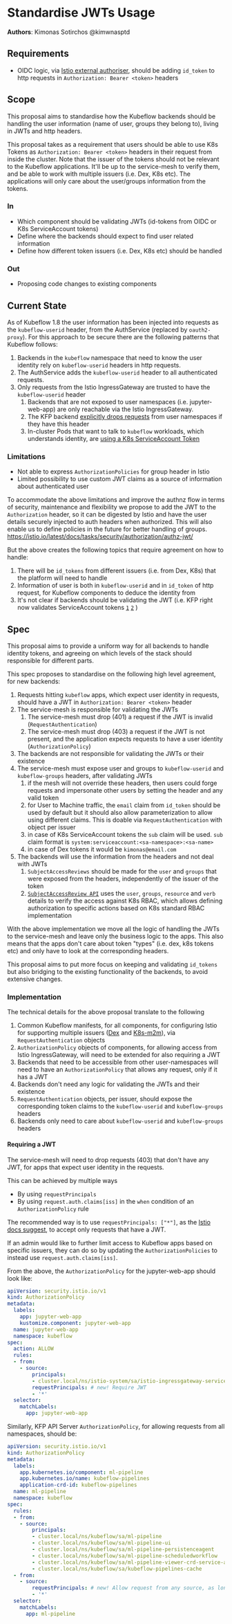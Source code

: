 # Standardise JWTs Usage

**Authors**: Kimonas Sotirchos @kimwnasptd

## Requirements
- OIDC logic, via [Istio external authoriser](https://istio.io/latest/docs/tasks/security/authorization/authz-custom/), should be adding `id_token` to http requests in `Authorization: Bearer <token>` headers
## Scope
This proposal aims to standardise how the Kubeflow backends should be handling the user information (name of user, groups they belong to), living in JWTs and http headers.

This proposal takes as a requirement that users should be able to use K8s Tokens as `Authorization: Bearer <token>` headers in their request from inside the cluster. Note that the issuer of the tokens should not be relevant to the Kubeflow applications. It'll be up to the service-mesh to verify them, and be able to work with multiple issuers (i.e. Dex, K8s etc). The applications will only care about the user/groups information from the tokens.
### In
- Which component should be validating JWTs (id-tokens from OIDC or K8s ServiceAccount tokens)
- Define where the backends should expect to find user related information
- Define how different token issuers (i.e. Dex, K8s etc) should be handled
### Out
- Proposing code changes to existing components
## Current State
As of Kubeflow 1.8 the user information has been injected into requests as the `kubeflow-userid` header, from the AuthService (replaced by `oauth2-proxy`). For this approach to be secure there are the following patterns that Kubeflow follows:
1. Backends in the `kubeflow` namespace that need to know the user identity rely on `kubeflow-userid` headers in http requests.
2. The AuthService adds the `kubeflow-userid` header to all authenticated requests.
3. Only requests from the Istio IngressGateway are trusted to have the `kubeflow-userid` header
    1. Backends that are not exposed to user namespaces (i.e. jupyter-web-app) are only reachable via the Istio IngressGateway.
    2. The KFP backend [explicitly drops requests](https://github.com/kubeflow/manifests/blob/96ce068e16b2a707464471bddc0d2a58e403d1fc/apps/pipeline/upstream/base/installs/multi-user/istio-authorization-config.yaml#L37) from user namespaces if they have this header
    3. In-cluster Pods that want to talk to `kubeflow` workloads, which understands identity, are [using a K8s ServiceAccount Token](https://www.kubeflow.org/docs/components/pipelines/v1/sdk/connect-api/#full-kubeflow-subfrom-inside-clustersub)
### Limitations
- Not able to express `AuthorizationPolicies` for group header in Istio
- Limited possibility to use custom JWT claims as a source of information about authenticated user

To accommodate the above limitations and improve the authnz flow in terms of security, maintenance and flexibility
we propose to add the JWT to the `Authorization` header, so it can be digested by Istio and have the user details securely
injected to auth headers when authorized. This will also enable us to define policies in the future for better handling of groups.
https://istio.io/latest/docs/tasks/security/authorization/authz-jwt/

But the above creates the following topics that require agreement on how to handle:
1. There will be `id_tokens` from different issuers (i.e. from Dex, K8s) that the platform will need to handle
2. Information of user is both in `kubeflow-userid` and in `id_token` of http request, for Kubeflow components to deduce the identity from
3. It's not clear if backends should be validating the JWT (i.e. KFP right now validates ServiceAccount tokens [`1`](https://github.com/kubeflow/pipelines/blob/2.2.0/backend/src/apiserver/auth/authenticator_token_review.go#L47-L58) [`2`](https://github.com/kubeflow/pipelines/blob/2.2.0/backend/src/apiserver/resource/resource_manager.go#L1698-L1699) )

## Spec
This proposal aims to provide a uniform way for all backends to handle identity tokens, and agreeing on which levels of the stack should responsible for different parts.

This spec proposes to standardise on the following high level agreement, for new backends:
1. Requests hitting `kubeflow` apps, which expect user identity in requests, should have a JWT in `Authorization: Bearer <token>` header
2. The service-mesh is responsible for validating the JWTs
    1. The service-mesh must drop (401) a request if the JWT is invalid (`RequestAuthentication`)
    2. The service-mesh must drop (403) a request if the JWT is not present, and the application expects requests to have a user identity (`AuthorizationPolicy`)
3. The backends are not responsible for validating the JWTs or their existence
4. The service-mesh must expose user and groups to `kubeflow-userid` and `kubeflow-groups` headers, after validating JWTs
    1. if the mesh will not override these headers, then users could forge requests and impersonate other users by setting the header and any valid token
    1. for User to Machine traffic, the `email` claim from `id_token` should be used by default but it should also allow parameterization to allow using different claims. This is doable via `RequestAuthentication` with object per issuer
    2. in case of K8s ServiceAccount tokens the `sub` claim will be used. `sub` claim format is `system:serviceaccount:<sa-namespace>:<sa-name>`
    3. in case of Dex tokens it would be `kimonas@email.com`
5. The backends will use the information from the headers and not deal with JWTs
    1. `SubjectAccessReviews` should be made for the `user` and `groups` that were exposed from the headers, independently of the issuer of the token
    2. [`SubjectAccessReview API`](https://kubernetes.io/docs/reference/kubernetes-api/authorization-resources/subject-access-review-v1/) uses the `user`,
       `groups`, `resource` and `verb` details to verify the access against K8s RBAC, which allows defining authorization to specific actions based on
       K8s standard RBAC implementation

With the above implementation we move all the logic of handling the JWTs to the service-mesh and leave only the business logic to the apps. This also means that the apps don't care about token "types" (i.e. dex, k8s tokens etc) and only have to look at the corresponding headers.

This proposal aims to put more focus on keeping and validating `id_tokens` but also bridging to the existing functionality of the backends, to avoid extensive changes.
### Implementation
The technical details for the above proposal translate to the following
1. Common Kubeflow manifests, for all components, for configuring Istio for supporting multiple issuers ([Dex](https://github.com/kubeflow/manifests/blob/v1.9-branch/common/oidc-client/oauth2-proxy/components/istio-external-auth/requestauthentication.dex-jwt.yaml) and [K8s-m2m](https://github.com/kubeflow/manifests/blob/v1.9-branch/common/oidc-client/oauth2-proxy/components/istio-m2m/requestauthentication.yaml)), via `RequestAuthentication` objects
2. `AuthorizationPolicy` objects of components, for allowing access from Istio IngressGateway, will need to be extended for also requiring a JWT
3. Backends that need to be accessible from other user-namespaces will need to have an `AuthorizationPolicy` that allows any request, only if it has a JWT
4. Backends don't need any logic for validating the JWTs and their existence
6. `RequestAuthentication` objects, per issuer, should expose the corresponding token claims to the `kubeflow-userid` and `kubeflow-groups` headers
7. Backends only need to care about `kubeflow-userid` and `kubeflow-groups` headers
#### Requiring a JWT
The service-mesh will need to drop requests (403) that don't have any JWT, for apps that expect user identity in the requests.

This can be achieved by multiple ways
- By using `requestPrincipals`
- By using `request.auth.claims[iss]` in the `when` condition of an `AuthorizationPolicy` rule

The recommended way is to use `requestPrincipals: ["*"]`, as the [Istio docs suggest](https://istio.io/latest/docs/tasks/security/authorization/authz-jwt/), to accept only requests that have a JWT.

If an admin would like to further limit access to Kubeflow apps based on specific issuers, they can do so by updating the `AuthorizationPolicies`
to instead use `request.auth.claims[iss]`.

From the above, the `AuthorizationPolicy` for the jupyter-web-app should look like:
```yaml
apiVersion: security.istio.io/v1
kind: AuthorizationPolicy
metadata:
  labels:
    app: jupyter-web-app
    kustomize.component: jupyter-web-app
  name: jupyter-web-app
  namespace: kubeflow
spec:
  action: ALLOW
  rules:
  - from:
    - source:
        principals:
        - cluster.local/ns/istio-system/sa/istio-ingressgateway-service-account
        requestPrincipals: # new! Require JWT
        - '*'
  selector:
    matchLabels:
      app: jupyter-web-app
```

Similarly, KFP API Server `AuthorizationPolicy`, for allowing requests from all namespaces, should be:
```yaml
apiVersion: security.istio.io/v1
kind: AuthorizationPolicy
metadata:
  labels:
    app.kubernetes.io/component: ml-pipeline
    app.kubernetes.io/name: kubeflow-pipelines
    application-crd-id: kubeflow-pipelines
  name: ml-pipeline
  namespace: kubeflow
spec:
  rules:
  - from:
    - source:
        principals:
        - cluster.local/ns/kubeflow/sa/ml-pipeline
        - cluster.local/ns/kubeflow/sa/ml-pipeline-ui
        - cluster.local/ns/kubeflow/sa/ml-pipeline-persistenceagent
        - cluster.local/ns/kubeflow/sa/ml-pipeline-scheduledworkflow
        - cluster.local/ns/kubeflow/sa/ml-pipeline-viewer-crd-service-account
        - cluster.local/ns/kubeflow/sa/kubeflow-pipelines-cache
  - from:
    - source:
        requestPrincipals: # new! Allow request from any source, as long as it has JWT
        - '*'
  selector:
    matchLabels:
      app: ml-pipeline
```
